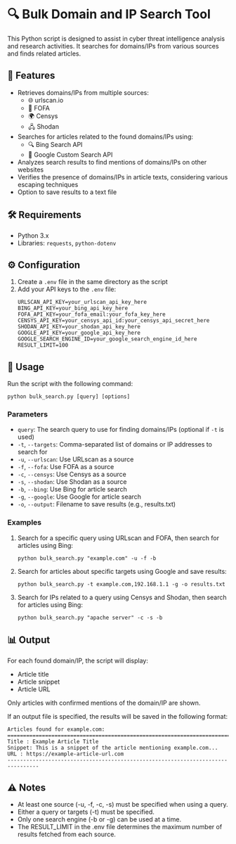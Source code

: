 # 🔍 Bulk Domain and IP Search Tool

This Python script is designed to assist in cyber threat intelligence analysis and research activities. It searches for domains/IPs from various sources and finds related articles.

## 🚀 Features

- Retrieves domains/IPs from multiple sources:
  - 🌐 urlscan.io
  - 🔎 FOFA
  - 🌍 Censys
  - 🖧 Shodan
- Searches for articles related to the found domains/IPs using:
  - 🔍 Bing Search API
  - 🔎 Google Custom Search API
- Analyzes search results to find mentions of domains/IPs on other websites
- Verifies the presence of domains/IPs in article texts, considering various escaping techniques
- Option to save results to a text file

## 🛠️ Requirements

- Python 3.x
- Libraries: `requests`, `python-dotenv`

## ⚙️ Configuration

1. Create a `.env` file in the same directory as the script
2. Add your API keys to the `.env` file:
   ```
   URLSCAN_API_KEY=your_urlscan_api_key_here
   BING_API_KEY=your_bing_api_key_here
   FOFA_API_KEY=your_fofa_email:your_fofa_key_here
   CENSYS_API_KEY=your_censys_api_id:your_censys_api_secret_here
   SHODAN_API_KEY=your_shodan_api_key_here
   GOOGLE_API_KEY=your_google_api_key_here
   GOOGLE_SEARCH_ENGINE_ID=your_google_search_engine_id_here
   RESULT_LIMIT=100
   ```

## 🚀 Usage

Run the script with the following command:

```
python bulk_search.py [query] [options]
```

### Parameters

- `query`: The search query to use for finding domains/IPs (optional if `-t` is used)
- `-t`, `--targets`: Comma-separated list of domains or IP addresses to search for
- `-u`, `--urlscan`: Use URLscan as a source
- `-f`, `--fofa`: Use FOFA as a source
- `-c`, `--censys`: Use Censys as a source
- `-s`, `--shodan`: Use Shodan as a source
- `-b`, `--bing`: Use Bing for article search
- `-g`, `--google`: Use Google for article search
- `-o`, `--output`: Filename to save results (e.g., results.txt)

### Examples

1. Search for a specific query using URLscan and FOFA, then search for articles using Bing:
   ```
   python bulk_search.py "example.com" -u -f -b
   ```

2. Search for articles about specific targets using Google and save results:
   ```
   python bulk_search.py -t example.com,192.168.1.1 -g -o results.txt
   ```

3. Search for IPs related to a query using Censys and Shodan, then search for articles using Bing:
   ```
   python bulk_search.py "apache server" -c -s -b
   ```

## 📊 Output

For each found domain/IP, the script will display:
- Article title
- Article snippet
- Article URL

Only articles with confirmed mentions of the domain/IP are shown.

If an output file is specified, the results will be saved in the following format:

   ```
Articles found for example.com:
================================================================================
Title : Example Article Title
Snippet: This is a snippet of the article mentioning example.com...
URL : https://example-article-url.com
--------------------------------------------------------------------------------
   ```

## ⚠️ Notes

- At least one source (-u, -f, -c, -s) must be specified when using a query.
- Either a query or targets (-t) must be specified.
- Only one search engine (-b or -g) can be used at a time.
- The RESULT_LIMIT in the .env file determines the maximum number of results fetched from each source.